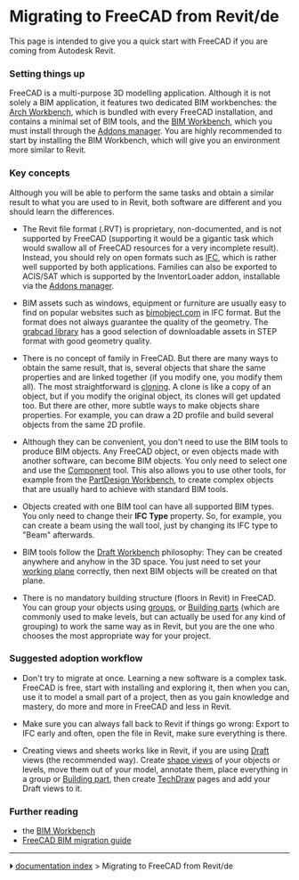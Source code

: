 # Migrating to FreeCAD from Revit/de
This page is intended to give you a quick start with FreeCAD if you are coming from Autodesk Revit.

### Setting things up 

FreeCAD is a multi-purpose 3D modelling application. Although it is not solely a BIM application, it features two dedicated BIM workbenches: the [Arch Workbench](Arch_Workbench.md), which is bundled with every FreeCAD installation, and contains a minimal set of BIM tools, and the [BIM Workbench](BIM_Workbench.md), which you must install through the [Addons manager](Std_AddonMgr.md). You are highly recommended to start by installing the BIM Workbench, which will give you an environment more similar to Revit.

### Key concepts 

Although you will be able to perform the same tasks and obtain a similar result to what you are used to in Revit, both software are different and you should learn the differences.

-   The Revit file format (.RVT) is proprietary, non-documented, and is not supported by FreeCAD (supporting it would be a gigantic task which would swallow all of FreeCAD resources for a very incomplete result). Instead, you should rely on open formats such as [IFC](Arch_IFC.md), which is rather well supported by both applications. Families can also be exported to ACIS/SAT which is supported by the InventorLoader addon, installable via the [Addons manager](Std_AddonMgr.md).

-   BIM assets such as windows, equipment or furniture are usually easy to find on popular websites such as [bimobject.com](https://bimobject.com) in IFC format. But the format does not always guarantee the quality of the geometry. The [grabcad library](https://grabcad.com/library?softwares=step-slash-iges) has a good selection of downloadable assets in STEP format with good geometry quality.

-   There is no concept of family in FreeCAD. But there are many ways to obtain the same result, that is, several objects that share the same properties and are linked together (if you modify one, you modify them all). The most straightforward is [cloning](Draft_Clone.md). A clone is like a copy of an object, but if you modify the original object, its clones will get updated too. But there are other, more subtle ways to make objects share properties. For example, you can draw a 2D profile and build several objects from the same 2D profile.

-   Although they can be convenient, you don\'t need to use the BIM tools to produce BIM objects. Any FreeCAD object, or even objects made with another software, can become BIM objects. You only need to select one and use the [Component](Arch_Component.md) tool. This also allows you to use other tools, for example from the [PartDesign Workbench](PartDesign_Workbench.md), to create complex objects that are usually hard to achieve with standard BIM tools.

-   Objects created with one BIM tool can have all supported BIM types. You only need to change their **IFC Type** property. So, for example, you can create a beam using the wall tool, just by changing its IFC type to \"Beam\" afterwards.

-   BIM tools follow the [Draft Workbench](Draft_Workbench.md) philosophy: They can be created anywhere and anyhow in the 3D space. You just need to set your [working plane](Draft_Snap_WorkingPlane.md) correctly, then next BIM objects will be created on that plane.

-   There is no mandatory building structure (floors in Revit) in FreeCAD. You can group your objects using [groups](Std_Group.md), or [Building parts](Arch_BuildingPart.md) (which are commonly used to make levels, but can actually be used for any kind of grouping) to work the same way as in Revit, but you are the one who chooses the most appropriate way for your project.

### Suggested adoption workflow 

-   Don\'t try to migrate at once. Learning a new software is a complex task. FreeCAD is free, start with installing and exploring it, then when you can, use it to model a small part of a project, then as you gain knowledge and mastery, do more and more in FreeCAD and less in Revit.

-   Make sure you can always fall back to Revit if things go wrong: Export to IFC early and often, open the file in Revit, make sure everything is there.

-   Creating views and sheets works like in Revit, if you are using [Draft](Draft_Workbench.md) views (the recommended way). Create [shape views](Draft_Shape2DView.md) of your objects or levels, move them out of your model, annotate them, place everything in a group or [Building part](Arch_BuildingPart.md), then create [TechDraw](TechDraw_Workbench.md) pages and add your Draft views to it.

### Further reading 

-   the [BIM Workbench](BIM_Workbench.md)
-   [FreeCAD BIM migration guide](https://yorik.uncreated.net/blog/2020-010-freecad-bim-guide)



---
⏵ [documentation index](../README.md) > Migrating to FreeCAD from Revit/de
